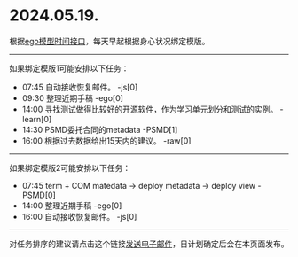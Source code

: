 # 2024.05.19.

根据[ego模型时间接口](https://gitee.com/hyg/blog/blob/master/timeflow.md)，每天早起根据身心状况绑定模版。

---
如果绑定模版1可能安排以下任务：

- 07:45	自动接收恢复邮件。 -js[0]
- 09:30	整理近期手稿 -ego[0]
- 14:00	寻找测试做得比较好的开源软件，作为学习单元划分和测试的实例。 -learn[0]
- 14:30	PSMD委托合同的metadata -PSMD[1]
- 16:00	根据过去数据给出15天内的建议。 -raw[0]

---
如果绑定模版2可能安排以下任务：

- 07:45	term + COM matedata -> deploy metadata -> deploy view -PSMD[0]
- 14:00	整理近期手稿 -ego[0]
- 16:00	自动接收恢复邮件。 -js[0]

---
对任务排序的建议请点击这个链接<a href="mailto:huangyg@mars22.com?subject=关于2024.05.19.任务排序的建议&body=date: 20240519%0D%0Afile: ../../blog/release/time/d.20240519.md%0D%0A---请勿修改邮件主题及以上内容---%0D%0A">发送电子邮件</a>，日计划确定后会在本页面发布。